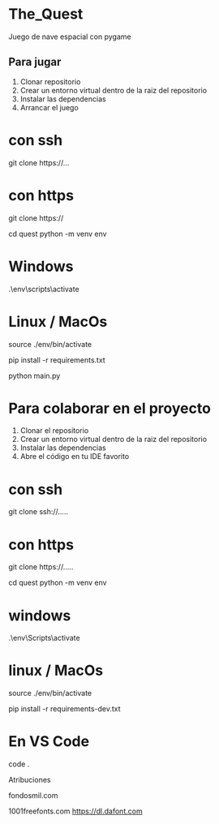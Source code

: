 # The_Quest
Juego de nave espacial con pygame

## Para jugar

1. Clonar repositorio
2. Crear un entorno virtual dentro de la raiz del repositorio
3. Instalar las dependencias
4. Arrancar el juego

# con ssh
git clone https://...

# con https
git clone https://

cd quest python -m venv env

# Windows
.\env\scripts\activate

# Linux / MacOs
source ./env/bin/activate

pip install -r requirements.txt

python main.py

# Para colaborar en el proyecto
1. Clonar el repositorio
2. Crear un entorno virtual dentro de la raiz del repositorio
3. Instalar las dependencias
4. Abre el código en tu IDE favorito

# con ssh
git clone ssh://.....

# con https
git clone https://.....

cd quest python -m venv env

# windows
.\env\Scripts\activate

# linux / MacOs
source ./env/bin/activate

pip install -r requirements-dev.txt

# En VS Code
code .

Atribuciones

fondosmil.com

1001freefonts.com
https://dl.dafont.com




